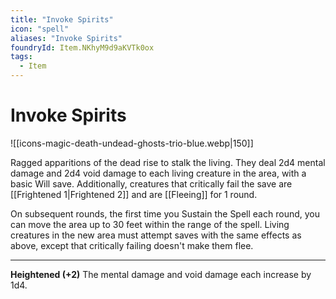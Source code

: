 ```yaml
---
title: "Invoke Spirits"
icon: "spell"
aliases: "Invoke Spirits"
foundryId: Item.NKhyM9d9aKVTk0ox
tags:
  - Item
---
```


# Invoke Spirits
![[icons-magic-death-undead-ghosts-trio-blue.webp|150]]

Ragged apparitions of the dead rise to stalk the living. They deal 2d4 mental damage and 2d4 void damage to each living creature in the area, with a basic Will save. Additionally, creatures that critically fail the save are [[Frightened 1|Frightened 2]] and are [[Fleeing]] for 1 round.

On subsequent rounds, the first time you Sustain the Spell each round, you can move the area up to 30 feet within the range of the spell. Living creatures in the new area must attempt saves with the same effects as above, except that critically failing doesn't make them flee.

* * *

**Heightened (+2)** The mental damage and void damage each increase by 1d4.
